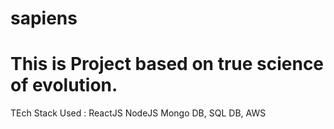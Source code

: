 # sapiens


#  This is Project based on true science of evolution.


TEch Stack  Used :  ReactJS NodeJS Mongo DB, SQL DB, AWS
